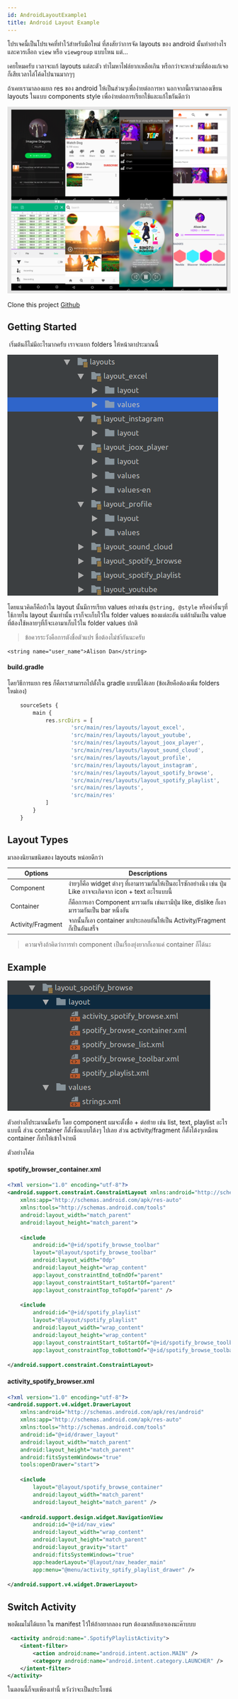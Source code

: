 ```yaml
---
id: AndroidLayoutExample1
title: Android Layout Example
---
```


โปรเจคนี้เป็นโปรเจคที่ทำไว้สำหรับมือใหม่ ที่สงสัยว่าการจัด layouts ของ android นั้นทำอย่างไรและควรเลือก `view` หรือ `viewgroup` แบบไหน แต่... 

เคยไหมครับ เวลาจะแก้ layouts แต่ละตัว ทำไมหาไฟล์ยากเหลือเกิน หรือกว่าจะหาส่วนที่ต้องแก้เจอก็เสียเวลาไล่โค้ดไปนานมากๆๆ

ถ้าเคยเรามาลองแยก res ของ android ให้เป็นส่วนๆเพื่อง่ายต่อการหา นอกจากนี้เรามาลองเขียน layouts ในแบบ components style เพื่อง่ายต่อการเรียกใช้และแก้ไขกันดีกว่า

![Image2](./assets/AndroidLayoutExample1/img2.png)

Clone this project [Github](https://github.com/champunderscore/Android.Layouts)

## Getting Started

 เริ่มต้นก็ไม่มีอะไรมากครับ เราจะแยก folders ให้หน้าตาประมาณนี้ 

![Image1](./assets/AndroidLayoutExample1/img1.png)


โดยแนวคิดก็คือถ้าใน layout นั้นมีการเรียก values อย่างเช่น `@string, @style` หรือค่าอื่นๆที่ใช้ภายใน layout นั้นเท่านั้น เราก็จะเก็บไว้ใน folder values ของแต่ละอัน แต่ถ้ามันเป็น value ที่ต้องใช้หลายๆที่ก็จะเอามาเก็บไว้ใน folder values ปกติ 

> ข้อควรระวังคือการตังชื่อตัวแปร ชื่อต้องไม่ซำ้กันนะครับ 
```
<string name="user_name">Alison Dan</string>
```

#### build.gradle

โดยวิธีการแยก res ก็คือเราสามารถไปตั้งใน gradle แบบนี้ได้เลย (ข้อเสียคือต้องเพิ่ม folders ใหม่เอง)

```js
    sourceSets {
        main {
            res.srcDirs = [
                    'src/main/res/layouts/layout_excel',
                    'src/main/res/layouts/layout_youtube',
                    'src/main/res/layouts/layout_joox_player',
                    'src/main/res/layouts/layout_sound_cloud',
                    'src/main/res/layouts/layout_profile',
                    'src/main/res/layouts/layout_instagram',
                    'src/main/res/layouts/layout_spotify_browse',
                    'src/main/res/layouts/layout_spotify_playlist',
                    'src/main/res/layouts',
                    'src/main/res'
            ]
        }
    }

```

## Layout Types

มาลองนิยามชนิดของ layouts หน่อยดีกว่า

| Options           | Descriptions             |
| ----------------- | ------------------------ |
| Component         | ง่ายๆก็คือ widget ต่างๆ ที่เอามารวมกันให้เป็นอะไรซักอย่างนึง เช่น ปุ่ม Like อาจจะเกิดจาก icon + text อะไรแบบนี้    |
| Container         | ก็คือการเอา Component มารวมกัน เช่นเรามีปุ่ม like, dislike ก็เอามารวมกันเป็น bar หนึ่งอัน  |
| Activity/Fragment | จากนั้นก็เอา container มาประกอบกันให้เป็น Activity/Fragment ก็เป็นอันเสร็จ |


> ความจริงถ้าคิดว่าการทำ component เป็นเรื่องยุ่งยากก็เอาแค่ container ก็ได้นะ

## Example

![Image3](./assets/AndroidLayoutExample1/img3.png)

ตัวอย่างก็ประมาณนี้ครับ โดย component ผมจะตั้งชื่อ + ต่อท้าย เช่น list, text, playlist อะไรแบบนี้ ส่วน container ก็ตั้งซื่อแบบโต้งๆ ไปเลย ส่วน activity/fragment ก็ตั้งโต้งๆเหมือน container ก็ทำให้เข้าใจง่ายดี


ตัวอย่างโค้ด

#### spotify_browser_container.xml

```xml
<?xml version="1.0" encoding="utf-8"?>
<android.support.constraint.ConstraintLayout xmlns:android="http://schemas.android.com/apk/res/android"
    xmlns:app="http://schemas.android.com/apk/res-auto"
    xmlns:tools="http://schemas.android.com/tools"
    android:layout_width="match_parent"
    android:layout_height="match_parent">

    <include
        android:id="@+id/spotify_browse_toolbar"
        layout="@layout/spotify_browse_toolbar"
        android:layout_width="0dp"
        android:layout_height="wrap_content"
        app:layout_constraintEnd_toEndOf="parent"
        app:layout_constraintStart_toStartOf="parent"
        app:layout_constraintTop_toTopOf="parent" />

    <include
        android:id="@+id/spotify_playlist"
        layout="@layout/spotify_playlist"
        android:layout_width="wrap_content"
        android:layout_height="wrap_content"
        app:layout_constraintStart_toStartOf="@+id/spotify_browse_toolbar"
        app:layout_constraintTop_toBottomOf="@+id/spotify_browse_toolbar" />

</android.support.constraint.ConstraintLayout>

```

#### activity_spotify_browser.xml

```xml
<?xml version="1.0" encoding="utf-8"?>
<android.support.v4.widget.DrawerLayout
    xmlns:android="http://schemas.android.com/apk/res/android"
    xmlns:app="http://schemas.android.com/apk/res-auto"
    xmlns:tools="http://schemas.android.com/tools"
    android:id="@+id/drawer_layout"
    android:layout_width="match_parent"
    android:layout_height="match_parent"
    android:fitsSystemWindows="true"
    tools:openDrawer="start">

    <include
        layout="@layout/spotify_browse_container"
        android:layout_width="match_parent"
        android:layout_height="match_parent" />

    <android.support.design.widget.NavigationView
        android:id="@+id/nav_view"
        android:layout_width="wrap_content"
        android:layout_height="match_parent"
        android:layout_gravity="start"
        android:fitsSystemWindows="true"
        app:headerLayout="@layout/nav_header_main"
        app:menu="@menu/activity_sptify_playlist_drawer" />

</android.support.v4.widget.DrawerLayout>

```


## Switch Activity

พอดีผมไม่ได้แยก ใน manifest ไว้ให้ถ้าอยากลอง run ต้องมาสลับเอาเองนะค๊าบบบ

```xml
 <activity android:name=".SpotifyPlaylistActivity">
    <intent-filter>
        <action android:name="android.intent.action.MAIN" />
        <category android:name="android.intent.category.LAUNCHER" />
    </intent-filter>
</activity>
```

ในตอนนี้ก็จบเพียงเท่านี้ หวังว่าจะเป็นประโยชน์
